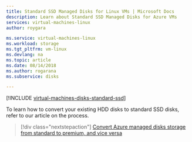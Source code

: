 ```yaml
---
title: Standard SSD Managed Disks for Linux VMs | Microsoft Docs
description: Learn about Standard SSD Managed Disks for Azure VMs
services: virtual-machines-linux
author: roygara

ms.service: virtual-machines-linux
ms.workload: storage
ms.tgt_pltfrm: vm-linux
ms.devlang: na
ms.topic: article
ms.date: 08/14/2018
ms.author: rogarana
ms.subservice: disks

---
```

[!INCLUDE [virtual-machines-disks-standard-ssd](../../../includes/virtual-machines-disks-standard-ssd.md)]

To learn how to convert your existing HDD disks to standard SSD disks, refer to our article on the process.

> [!div class="nextstepaction"]
> [Convert Azure managed disks storage from standard to premium, and vice versa](convert-disk-storage.md)
